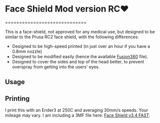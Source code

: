 # Face Shield Mod version RC♥
=============================

This is a face-shield, not approved for any medical use, but designed
to be similar to the Prusa RC2 face shield, with the following differences:

 - Designed to be high-speed printed (in just over an hour if you have a 0.8mm nozzle)
 - Designed to be modified easily (hence the available [Fusion360](https://www.autodesk.ca/en/products/fusion-360/overview) file).
 - Designed to cover the sides and top of the head better, to prevent overspray from
   getting into the users' eyes.

## Usage

## Printing

I print this with an Ender3 at 250C and averaging 30mm/s speeds. Your mileage may vary. I
am including a 3MF file here: [Face Shield v3.4 FAST]().



